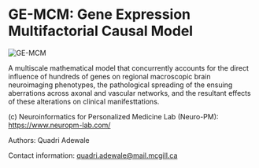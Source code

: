 # **GE-MCM: Gene Expression Multifactorial Causal Model**
![GE-MCM](https://github.com/user-attachments/assets/647b1e43-be4c-4aea-95b7-82167703bf9b)


A multiscale mathematical model that concurrently accounts for the direct influence of hundreds of genes on regional macroscopic brain neuroimaging phenotypes, the pathological spreading of the ensuing aberrations across axonal and vascular networks, and the resultant effects of these alterations on clinical manifesttations. 

(c) Neuroinformatics for Personalized Medicine Lab (Neuro-PM): https://www.neuropm-lab.com/

Authors: Quadri Adewale

Contact information: quadri.adewale@mail.mcgill.ca
